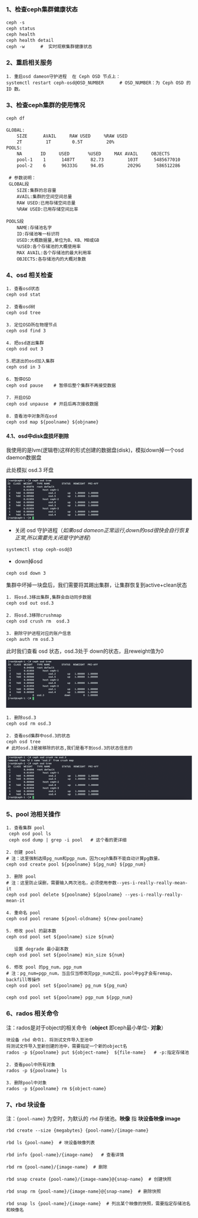 ### 1、检查ceph集群健康状态

```shell
ceph -s  
ceph status
ceph health
ceph health detail
ceph -w      #  实时观察集群健康状态
```



### 2、重启相关服务

```shell
1. 重启osd dameon守护进程  在 Ceph OSD 节点上：
systemctl restart ceph-osd@OSD_NUMBER      # OSD_NUMBER：为 Ceph OSD 的 ID 数。

```



### 3、检查ceph集群的使用情况

```shell
ceph df

GLOBAL:
    SIZE      AVAIL     RAW USED     %RAW USED 
    2T         1T        0.5T         20%
POOLS:
    NA       ID     USED       %USED     MAX AVAIL     OBJECTS    
    pool-1    1      1487T      82.73         103T      5485677010 
    pool-2    6      96333G     94.05         2029G      586512286 
    
 # 参数说明：
 GLOBAL段
	SIZE:集群的总容量
	AVAIL:集群的空间空间总量      
	RAW USED:已用存储空间总量     
	%RAW USED:已用存储空间比率
	
POOLS段
	NAME:存储池名字                   
	ID:存储池唯一标识符     
	USED:大概数据量,单位为B、KB、MB或GB        
	%USED:各个存储池的大概使用率     
	MAX AVAIL:各个存储池的最大利用率    
	OBJECTS:各存储池内的大概对象数 
```



### 4、osd 相关检查

```shell
1. 查看osd状态
ceph osd stat

2. 查看osd树
ceph osd tree  

3. 定位OSD所在物理节点
ceph osd find 3

4. 把osd逐出集群
ceph osd out 3

5.把逐出的osd加入集群
ceph osd in 3

6. 暂停OSD
ceph osd pause    # 暂停后整个集群不再接受数据

7. 开启OSD
ceph osd unpause  # 开启后再次接收数据

8. 查看池中对象所在osd
ceph osd map ${poolname} ${objname}
```



#### 4.1、osd中disk盘损坏剔除

我使用的是lvm(逻辑卷)这样的形式创建的数据盘(disk)，模拟down掉一个osd daemon数据盘

此处模拟 osd.3 坏盘

![](ceph日常运维命令/image-20230703150914011.png)

- 关闭 osd 守护进程（*如果osd dameon正常运行,down的osd很快会自行恢复正常,所以需要先关闭是守护进程*）

```shell
systemctl stop ceph-osd@3
```

- down掉osd

```
ceph osd down 3
```



集群中坏掉一块盘后，我们需要将其踢出集群，让集群恢复到active+clean状态

```
1. 将osd.3移出集群,集群会自动同步数据
ceph osd out osd.3

2. 将osd.3移除crushmap
ceph osd crush rm  osd.3

3. 删除守护进程对应的账户信息
ceph auth rm osd.3

```

此时我们查看 osd 状态，osd.3处于 down的状态，且reweight值为0

![](ceph日常运维命令/image-20230703152020331.png)



```shell
1. 删除osd.3
ceph osd rm osd.3

2. 查看osd集群中osd.3的状态
ceph osd tree			
# 此时osd.3是被移除的状态,我们是看不到osd.3的状态信息的
```



![](ceph日常运维命令/image-20230704110551472.png)



### 5、pool 池相关操作

```shell
1. 查看集群 pool
 ceph osd pool ls
 ceph osd dump | grep -i pool   # 这个看的更详细
 
2. 创建 pool
# 注：这里强制选择pg_num和pgp_num，因为ceph集群不能自动计算pg数量。
ceph osd create pool ${poolname} ${pg_num} ${pgp_num}  

3. 删除 pool
# 注：这里防止误删，需要输入两次池名，必须使用参数--yes-i-really-really-mean-it
ceph osd pool delete ${poolname} ${poolname} --yes-i-really-really-mean-it

4. 重命名 pool
ceph osd pool rename ${pool-oldname} ${new-poolname}

5. 修改 pool 的副本数
ceph osd pool set ${poolname} size ${num}

   设置 degrade 最小副本数
ceph osd pool set ${poolname} min_size ${num}

6. 修改 pool 的pg_num，pgp_num
# 注：pg_num=pgp_num，当且仅当修改完pgp_num之后，pool中pg才会有remap，backfill等操作
ceph osd pool set ${poolname} pg_num ${pg_num}

ceph osd pool set ${poolname} pgp_num ${pgp_num}

```



### 6、rados 相关命令

注：rados是对于object的相关命令（**object** 即ceph最小单位- **对象**）

```shell
块设备 rbd 命令1. 将测试文件导入至池中
将测试文件导入至新创建的池中，需要指定一个新的object名
rados -p ${poolname} put ${object-name}  ${file-name}   # -p:指定存储池

2. 查看pool中所有对象
rados -p ${poolname} ls

3. 删除pool中对象
rados -p ${poolname} rm ${object-name}

```



### 7、rbd 块设备

注：`{pool-name}` 为空时，为默认的 `rbd` 存储池。**映像** 指 **块设备映像 image**

```shell
rbd create --size {megabytes} {pool-name}/{image-name}

rbd ls {pool-name}  # 块设备映像列表

rbd info {pool-name}/{image-name}   # 查看详情

rbd rm {pool-name}/{image-name}  # 删除

rbd snap create {pool-name}/{image-name}@{snap-name}  # 创建快照

rbd snap rm {pool-name}/{image-name}@{snap-name}  # 删除快照

rbd snap ls {pool-name}/{image-name}  # 列出某个映像的快照，需要指定存储池名和映像名
```













